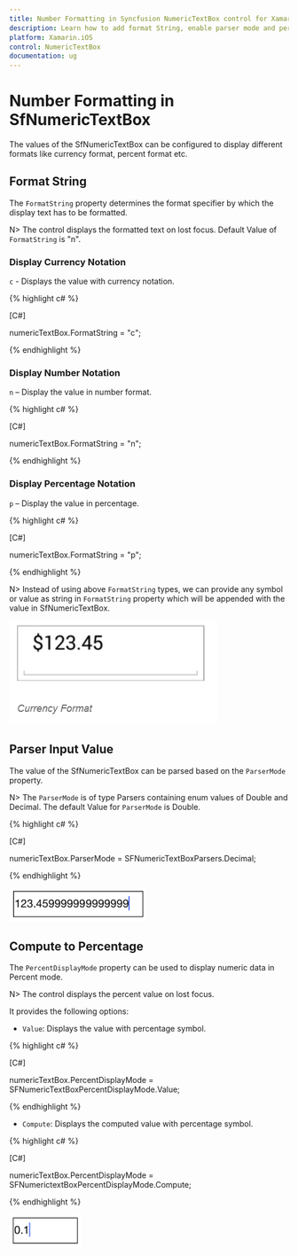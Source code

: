 ```yaml
---
title: Number Formatting in Syncfusion NumericTextBox control for Xamarin.iOS
description: Learn how to add format String, enable parser mode and percent display mode for SfNumericTextBox control.
platform: Xamarin.iOS
control: NumericTextBox
documentation: ug
---
```


# Number Formatting in SfNumericTextBox

The values of the SfNumericTextBox can be configured to display different formats like currency format, percent format etc. 

## Format String

The `FormatString` property determines the format specifier by which the display text has to be formatted. 

N> The control displays the formatted text on lost focus. Default Value of `FormatString` is "n".

### Display Currency Notation

`c` - Displays the value with currency notation.
	
{% highlight c# %}

[C#]
	
numericTextBox.FormatString = "c";
	 
{% endhighlight %}
	
### Display Number Notation

`n` – Display the value in number format.
	
{% highlight c# %}

[C#]
	
numericTextBox.FormatString = "n";
	 
{% endhighlight %}
	
### Display Percentage Notation

`p` – Display the value in percentage.
	
{% highlight c# %}

[C#]

numericTextBox.FormatString = "p";
	 
{% endhighlight %}
	
N> Instead of using above `FormatString` types, we can provide any symbol or value as string in `FormatString` property which will be appended with the value in SfNumericTextBox. 

![Display the NumericTextBox with FormatString](images/FormatString.png)

## Parser Input Value

The value of the SfNumericTextBox can be parsed based on the `ParserMode ` property. 

N> The `ParserMode` is of type Parsers containing enum values of Double and Decimal. The default Value for `ParserMode` is Double.

{% highlight c# %}

[C#]

numericTextBox.ParserMode = SFNumericTextBoxParsers.Decimal;
	  
{% endhighlight %}

![Display the NumericTextBox with ParserMode](images/ParserMode.png)

## Compute to Percentage

The `PercentDisplayMode` property can be used to display numeric data in Percent mode. 

N> The control displays the percent value on lost focus. 

It provides the following options:

* `Value`: Displays the value with percentage symbol.

{% highlight c# %}

[C#]

numericTextBox.PercentDisplayMode = SFNumericTextBoxPercentDisplayMode.Value;

{% endhighlight %}

* `Compute`: Displays the computed value with percentage symbol.

{% highlight c# %}

[C#]

numericTextBox.PercentDisplayMode = SFNumerictextBoxPercentDisplayMode.Compute;

{% endhighlight %}

![Display the NumericTextBox with PercentDisplayMode](images/PercentDisplayMode.png)


